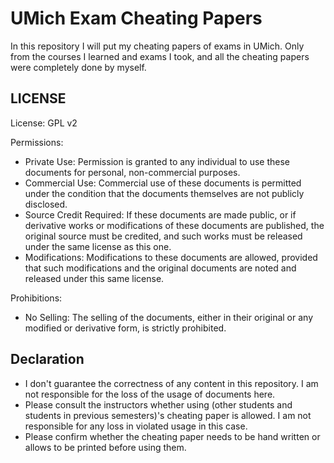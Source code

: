 # UMich Exam Cheating Papers

In this repository I will put my cheating papers of exams in UMich. Only from the courses I learned and exams I took, and all the cheating papers were completely done by myself.

## LICENSE

License: GPL v2

Permissions:

- Private Use: Permission is granted to any individual to use these documents for personal, non-commercial purposes.
- Commercial Use: Commercial use of these documents is permitted under the condition that the documents themselves are not publicly disclosed.
- Source Credit Required: If these documents are made public, or if derivative works or modifications of these documents are published, the original source must be credited, and such works must be released under the same license as this one.
- Modifications: Modifications to these documents are allowed, provided that such modifications and the original documents are noted and released under this same license.

Prohibitions:

- No Selling: The selling of the documents, either in their original or any modified or derivative form, is strictly prohibited.

## Declaration

- I don't guarantee the correctness of any content in this repository. I am not responsible for the loss of the usage of documents here.
- Please consult the instructors whether using (other students and students in previous semesters)'s cheating paper is allowed. I am not responsible for any loss in violated usage in this case.
- Please confirm whether the cheating paper needs to be hand written or allows to be printed before using them.

